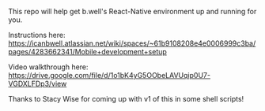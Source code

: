 This repo will help get b.well's React-Native environment up and running for you.

Instructions here: https://icanbwell.atlassian.net/wiki/spaces/~61b9108208e4e0006999c3ba/pages/4283662341/Mobile+development+setup

Video walkthrough here: https://drive.google.com/file/d/1o1bK4yG5OObeLAVUqip0U7-VGDXLFDp3/view

Thanks to Stacy Wise for coming up with v1 of this in some shell scripts!
